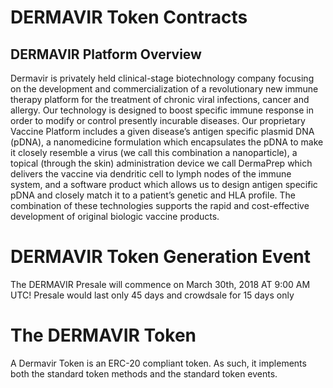 # DERMAVIR Token Contracts 

## DERMAVIR Platform Overview

Dermavir is privately held clinical-stage biotechnology company focusing on the development and commercialization of a revolutionary new immune therapy platform for the treatment of chronic viral infections, cancer and allergy. Our technology is designed to boost specific immune response in order to modify or control presently incurable diseases. Our proprietary Vaccine Platform includes a given disease’s antigen specific plasmid DNA (pDNA), a nanomedicine formulation which encapsulates the pDNA to make it closely resemble a virus (we call this combination a nanoparticle), a topical (through the skin) administration device we call DermaPrep which delivers the vaccine via dendritic cell to lymph nodes of the immune system, and a software product which allows us to design antigen specific pDNA and closely match it to a patient’s genetic and HLA profile. The combination of these technologies supports the rapid and cost-effective development of original biologic vaccine products.


# DERMAVIR Token Generation Event

The DERMAVIR Presale will commence on March 30th, 2018 AT 9:00 AM UTC! 
Presale would last only 45 days and crowdsale for 15 days only

# The DERMAVIR Token

A Dermavir Token is an ERC-20 compliant token.
As such, it implements both the standard token methods and the standard token events.